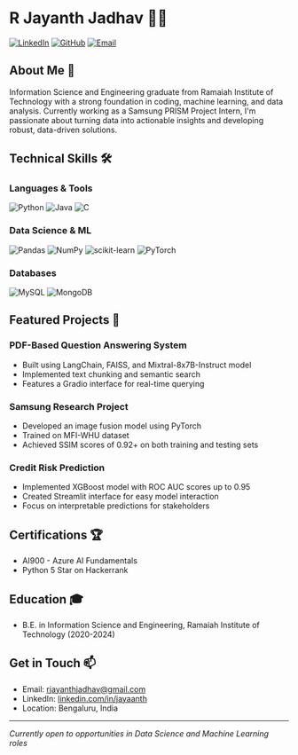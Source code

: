 # R Jayanth Jadhav 👨‍💻

[![LinkedIn](https://img.shields.io/badge/LinkedIn-0077B5?style=for-the-badge&logo=linkedin&logoColor=white)](https://www.linkedin.com/in/jayaanth)
[![GitHub](https://img.shields.io/badge/GitHub-100000?style=for-the-badge&logo=github&logoColor=white)](https://github.com/nishJay)
[![Email](https://img.shields.io/badge/Email-D14836?style=for-the-badge&logo=gmail&logoColor=white)](mailto:rjayanthjadhav@gmail.com)

## About Me 🚀
Information Science and Engineering graduate from Ramaiah Institute of Technology with a strong foundation in coding, machine learning, and data analysis. Currently working as a Samsung PRISM Project Intern, I'm passionate about turning data into actionable insights and developing robust, data-driven solutions.

## Technical Skills 🛠️

### Languages & Tools
![Python](https://img.shields.io/badge/python-3670A0?style=for-the-badge&logo=python&logoColor=ffdd54)
![Java](https://img.shields.io/badge/java-%23ED8B00.svg?style=for-the-badge&logo=openjdk&logoColor=white)
![C](https://img.shields.io/badge/c-%2300599C.svg?style=for-the-badge&logo=c&logoColor=white)

### Data Science & ML
![Pandas](https://img.shields.io/badge/pandas-%23150458.svg?style=for-the-badge&logo=pandas&logoColor=white)
![NumPy](https://img.shields.io/badge/numpy-%23013243.svg?style=for-the-badge&logo=numpy&logoColor=white)
![scikit-learn](https://img.shields.io/badge/scikit--learn-%23F7931E.svg?style=for-the-badge&logo=scikit-learn&logoColor=white)
![PyTorch](https://img.shields.io/badge/PyTorch-%23EE4C2C.svg?style=for-the-badge&logo=PyTorch&logoColor=white)

### Databases
![MySQL](https://img.shields.io/badge/mysql-%2300f.svg?style=for-the-badge&logo=mysql&logoColor=white)
![MongoDB](https://img.shields.io/badge/MongoDB-%234ea94b.svg?style=for-the-badge&logo=mongodb&logoColor=white)

## Featured Projects 🌟

### PDF-Based Question Answering System
- Built using LangChain, FAISS, and Mixtral-8x7B-Instruct model
- Implemented text chunking and semantic search
- Features a Gradio interface for real-time querying

### Samsung Research Project
- Developed an image fusion model using PyTorch
- Trained on MFI-WHU dataset
- Achieved SSIM scores of 0.92+ on both training and testing sets

### Credit Risk Prediction
- Implemented XGBoost model with ROC AUC scores up to 0.95
- Created Streamlit interface for easy model interaction
- Focus on interpretable predictions for stakeholders

## Certifications 🏆
- AI900 - Azure AI Fundamentals
- Python 5 Star on Hackerrank

## Education 🎓
- B.E. in Information Science and Engineering, Ramaiah Institute of Technology (2020-2024)

## Get in Touch 📫
- Email: rjayanthjadhav@gmail.com
- LinkedIn: [linkedin.com/in/jayaanth](https://www.linkedin.com/in/jayaanth)
- Location: Bengaluru, India

---
*Currently open to opportunities in Data Science and Machine Learning roles*
